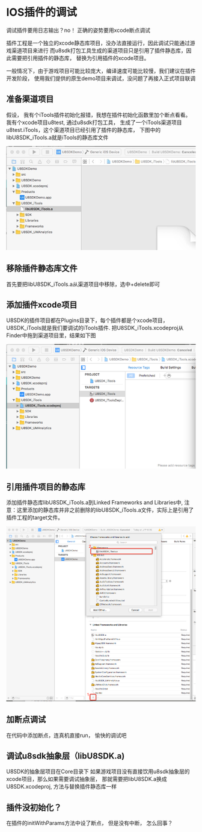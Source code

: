 IOS插件的调试
=========

调试插件要用日志输出？no！ 正确的姿势要用xcode断点调试

插件工程是一个独立的xcode静态库项目，没办法直接运行，因此调试只能通过游戏渠道项目来进行
而u8sdk打包工具生成的渠道项目只是引用了插件静态库，因此需要把引用插件的静态库，
替换为引用插件的xcode项目。

一般情况下，由于游戏项目可能比较庞大，编译速度可能比较慢，我们建议在插件开发阶段，
使用我们提供的原生demo项目来调试，没问题了再接入正式项目联调

准备渠道项目
-------

假设， 我有个iTools插件初始化报错，我想在插件初始化函数里加个断点看看。我有个xcode项目u8test, 
通过u8sdk打包工具， 生成了一个iTools渠道项目u8test.iTools，这个渠道项目已经引用了插件的静态库，
下图中的libU8SDK_iTools.a就是iTools的静态库文件

![](images/itools_xcode.jpg)

移除插件静态库文件
-------

首先要把libU8SDK_iTools.a从渠道项目中移除，选中+delete即可

添加插件xcode项目
-------
U8SDK的插件项目都在Plugins目录下，每个插件都是个xcode项目，U8SDK_iTools就是我们要调试的iTools插件.
把U8SDK_iTools.xcodeproj从Finder中拖到渠道项目里，结果如下图

![](images/itools_xcode2.png)

引用插件项目的静态库
-------
添加插件静态库libU8SDK_iTools.a到Linked Frameworks and Libraries中,
注意：这里添加的静态库并非之前删除的libU8SDK_iTools.a文件，实际上是引用了插件工程的target文件。

![](images/itools_xcode3.png)

加断点调试
-------
在代码中添加断点，连真机直接run， 愉快的调试吧

调试u8sdk抽象层（libU8SDK.a)
-------

U8SDK的抽象层项目在Core目录下
如果游戏项目没有直接饮用u8sdk抽象层的xcode项目，那么如果需要调试抽象层， 那就需要把libU8SDK.a换成U8SDK.xcodeproj,
方法与替换插件静态库一样

插件没初始化？
-------

在插件的initWithParams方法中设了断点， 但是没有中断， 怎么回事？
